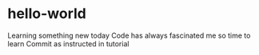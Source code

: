 # hello-world
Learning something new today
Code has always fascinated me so time to learn
Commit as instructed in tutorial
